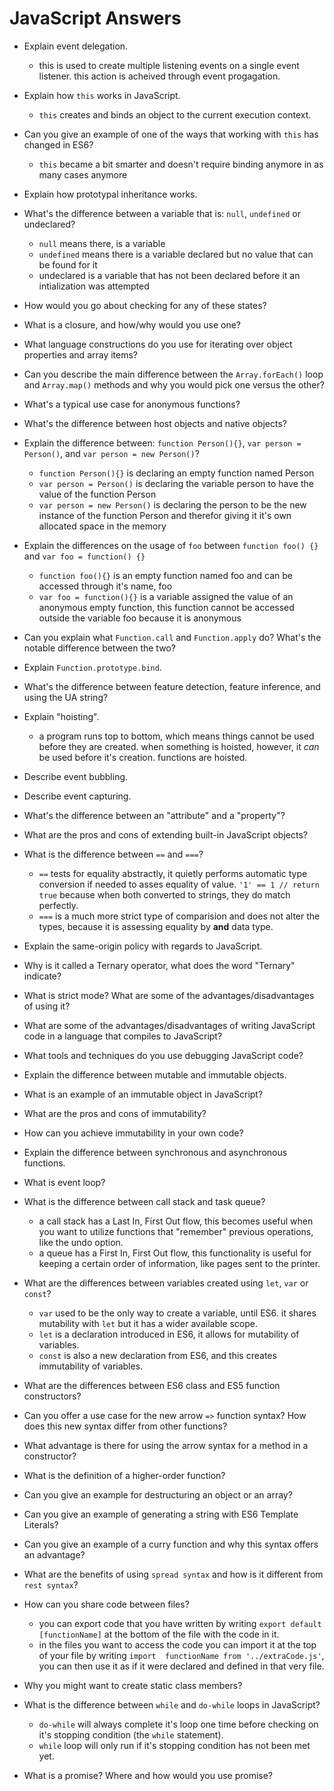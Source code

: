 # JavaScript Answers


* Explain event delegation.
    - this is used to create multiple listening events on a single event listener. this action is acheived through
    event progagation. 
* Explain how `this` works in JavaScript.
    - `this` creates and binds an object to the current execution context.
* Can you give an example of one of the ways that working with `this` has changed in ES6?
    - `this` became a bit smarter and doesn't require binding anymore in as many cases anymore
* Explain how prototypal inheritance works.
* What's the difference between a variable that is: `null`, `undefined` or undeclared?
    - `null` means there, is a variable 
    - `undefined` means there is a variable declared but no value that can be found for it
    - undeclared is a variable that has not been declared before it an intialization was attempted 
* How would you go about checking for any of these states?
* What is a closure, and how/why would you use one?
* What language constructions do you use for iterating over object properties and array items?
* Can you describe the main difference between the `Array.forEach()` loop and `Array.map()` methods and why you would pick one versus the other?
* What's a typical use case for anonymous functions?
* What's the difference between host objects and native objects?
* Explain the difference between: `function Person(){}`, `var person = Person()`, and `var person = new Person()`?
    - `function Person(){}` is declaring an empty function named Person
    - `var person = Person()` is declaring the variable person to have the value of the function Person
    - `var person = new Person()` is declaring the person to be the new instance of the function Person and therefor 
    giving it it's own allocated space in the memory
* Explain the differences on the usage of `foo` between `function foo() {}` and `var foo = function() {}`
    - `function foo(){}` is an empty function named foo and can be accessed through it's name, foo
    - `var foo = function(){}` is a variable assigned the value of an anonymous empty function, this function cannot be 
    accessed outside the variable foo because it is anonymous
* Can you explain what `Function.call` and `Function.apply` do? What's the notable difference between the two?
* Explain `Function.prototype.bind`.
* What's the difference between feature detection, feature inference, and using the UA string?
* Explain "hoisting".
    - a program runs top to bottom, which means things cannot be used before they are created. when something is hoisted,
    however, it *can* be used before it's creation. functions are hoisted. 
* Describe event bubbling.
* Describe event capturing.
* What's the difference between an "attribute" and a "property"?
* What are the pros and cons of extending built-in JavaScript objects?
* What is the difference between `==` and `===`?
    - `==` tests for equality abstractly, it quietly performs automatic type conversion if needed to asses equality 
    of value. `'1' == 1 // return true` because when both converted to strings, they do match perfectly.
    - `===` is a much more strict type of comparision and does not alter the types, because it is assessing equality by 
    **and** data type.
* Explain the same-origin policy with regards to JavaScript.
* Why is it called a Ternary operator, what does the word "Ternary" indicate?
* What is strict mode? What are some of the advantages/disadvantages of using it?
* What are some of the advantages/disadvantages of writing JavaScript code in a language that compiles to JavaScript?
* What tools and techniques do you use debugging JavaScript code?
* Explain the difference between mutable and immutable objects.
* What is an example of an immutable object in JavaScript?
* What are the pros and cons of immutability?
* How can you achieve immutability in your own code?
* Explain the difference between synchronous and asynchronous functions.
* What is event loop?
* What is the difference between call stack and task queue?
    - a call stack has a Last In, First Out flow, this becomes useful when you want to utilize functions that "remember"
    previous operations, like the undo option.
    - a queue has a First In, First Out flow, this functionality is useful for keeping a certain order of information, 
    like pages sent to the printer.
* What are the differences between variables created using `let`, `var` or `const`?
    - `var` used to be the only way to create a variable, until ES6. it shares mutability with `let` but it has a wider
    available scope.
    - `let` is a declaration introduced in ES6, it allows for mutability of variables.
    - `const` is also a new declaration from ES6, and this creates immutability of variables.
    
* What are the differences between ES6 class and ES5 function constructors?
* Can you offer a use case for the new arrow `=>` function syntax? How does this new syntax differ from other functions?
* What advantage is there for using the arrow syntax for a method in a constructor?
* What is the definition of a higher-order function?
* Can you give an example for destructuring an object or an array?
* Can you give an example of generating a string with ES6 Template Literals?
* Can you give an example of a curry function and why this syntax offers an advantage?
* What are the benefits of using `spread syntax` and how is it different from `rest syntax`?
* How can you share code between files?
    - you can export code that you have written by writing `export default [functionName]` at the bottom of the file 
    with the code in it.
    - in the files you want to access the code you can import it at the top of your file by writing `import 
    functionName from '../extraCode.js'`, you can then use it as if it were declared and defined in that very file.
* Why you might want to create static class members?
* What is the difference between `while` and `do-while` loops in JavaScript?
    - `do-while` will always complete it's loop one time before checking on it's stopping condition (the `while` statement).
    - `while` loop will only run if it's stopping condition has not been met yet.
* What is a promise? Where and how would you use promise?
